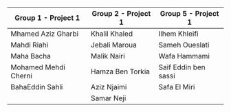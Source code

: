 

| Group 1 - Project 1      | Group 2 - Project 1| Group 5 - Project 1 |
|--------------------------|--------------------|--------------------|
| Mhamed Aziz Gharbi       | Khalil Khaled      | Ilhem Khleifi |
| Mahdi Riahi              | Jebali Maroua      | Sameh Oueslati |
| Maha Bacha               | Malik Nairi        | Wafa Hammami |
| Mohamed Mehdi Cherni     | Hamza Ben Torkia   | Saif Eddin ben sassi |
| BahaEddin Sahli          | Aziz Njaimi        | Safa El Miri |
|                          | Samar Neji         |                     |


